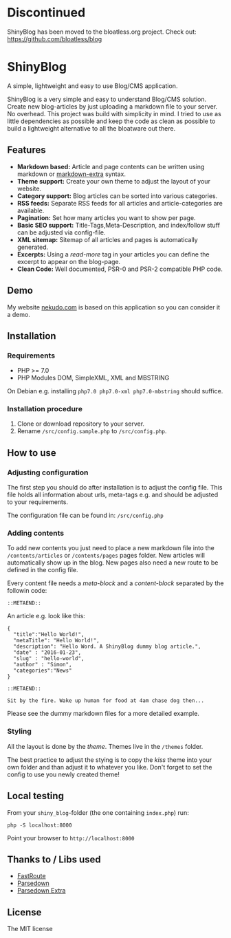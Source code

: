 # Discontinued

ShinyBlog has been moved to the bloatless.org project. Check out: https://github.com/bloatless/blog

# ShinyBlog

A simple, lightweight and easy to use Blog/CMS application.

ShinyBlog is a very simple and easy to understand Blog/CMS solution. Create new blog-articles by just uploading
a markdown file to your server. No overhead. This project was build with simplicity in mind. I tried to use as little
dependencies as possible and keep the code as clean as possible to build a lightweight alternative to all the bloatware
out there.

## Features

* __Markdown based:__ Article and page contents can be written using markdown or [markdown-extra](https://michelf.ca/projects/php-markdown/extra/) syntax.
* __Theme support:__ Create your own theme to adjust the layout of your website.
* __Category support:__ Blog articles can be sorted into various categories.
* __RSS feeds:__ Separate RSS feeds for all articles and article-categories are available.
* __Pagination:__ Set how many articles you want to show per page.
* __Basic SEO support:__ Title-Tags,Meta-Description, and index/follow stuff can be adjusted via config-file.
* __XML sitemap:__ Sitemap of all articles and pages is automatically generated.
* __Excerpts:__ Using a _read-more_ tag in your articles you can define the excerpt to appear on the blog-page.
* __Clean Code:__ Well documented, PSR-0 and PSR-2 compatible PHP code.

## Demo

My website [nekudo.com](https://nekudo.com) is based on this application so you can consider it a demo.

## Installation

### Requirements

* PHP >= 7.0
* PHP Modules DOM, SimpleXML, XML and MBSTRING

On Debian e.g. installing `php7.0 php7.0-xml php7.0-mbstring` should suffice.

### Installation procedure

1. Clone or download repository to your server.
2. Rename `/src/config.sample.php` to `/src/config.php`.

## How to use

### Adjusting configuration

The first step you should do after installation is to adjust the config file. This file holds all information
about urls, meta-tags e.g. and should be adjusted to your requirements.
 
The configuration file can be found in: `/src/config.php`

### Adding contents

To add new contents you just need to place a new markdown file into the `/contents/articles` or
`/contents/pages` pages folder. New articles will automatically show up in the blog. New pages also need a new
route to be defined in the config file.

Every content file needs a _meta-block_ and a _content-block_ separated by the followin code:

`::METAEND::`

An article e.g. look like this:

```
{
  "title":"Hello World!",
  "metaTitle": "Hello World!",
  "description": "Hello Word. A ShinyBlog dummy blog article.",
  "date" : "2016-01-23",
  "slug" : "hello-world",
  "author" : "Simon", 
  "categories":"News"
}

::METAEND::

Sit by the fire. Wake up human for food at 4am chase dog then...
```

Please see the dummy markdown files for a more detailed example.

### Styling

All the layout is done by the _theme_. Themes live in the `/themes` folder.

The best practice to adjust the stying is to copy the _kiss_ theme into your own folder and than adjust it to
whatever you like. Don't forget to set the config to use you newly created theme!

## Local testing

From your `shiny_blog`-folder (the one containing `index.php`) run:

`php -S localhost:8000`

Point your browser to `http://localhost:8000`

## Thanks to / Libs used

* [FastRoute](https://github.com/nikic/FastRoute)
* [Parsedown](https://github.com/erusev/parsedown)
* [Parsedown Extra](https://github.com/erusev/parsedown-extra)

## License

The MIT license
